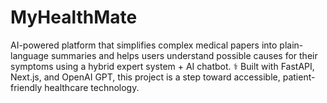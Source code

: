 # MyHealthMate
AI-powered platform that simplifies complex medical papers into plain-language summaries and helps users understand possible causes for their symptoms using a hybrid expert system + AI chatbot. ⚕️ Built with FastAPI, Next.js, and OpenAI GPT, this project is a step toward accessible, patient-friendly healthcare technology.
